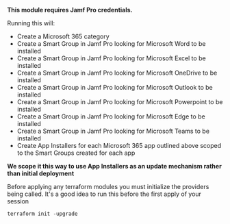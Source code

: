 **This module requires Jamf Pro credentials.**

Running this will:

- Create a Microsoft 365 category
- Create a Smart Group in Jamf Pro looking for Microsoft Word to be installed
- Create a Smart Group in Jamf Pro looking for Microsoft Excel to be installed
- Create a Smart Group in Jamf Pro looking for Microsoft OneDrive to be installed
- Create a Smart Group in Jamf Pro looking for Microsoft Outlook to be installed
- Create a Smart Group in Jamf Pro looking for Microsoft Powerpoint to be installed
- Create a Smart Group in Jamf Pro looking for Microsoft Edge to be installed
- Create a Smart Group in Jamf Pro looking for Microsoft Teams to be installed
- Create App Installers for each Microsoft 365 app outlined above scoped to the Smart Groups created for each app

**We scope it this way to use App Installers as an update mechanism rather than initial deployment**

Before applying any terraform modules you must initialize the providers being called. It's a good idea to run this before the first apply of your session

```
terraform init -upgrade
```